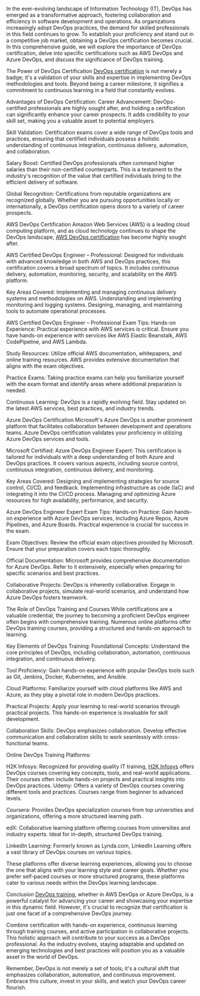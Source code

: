 In the ever-evolving landscape of Information Technology (IT), DevOps has emerged as a transformative approach, fostering collaboration and efficiency in software development and operations. As organizations increasingly adopt DevOps practices, the demand for skilled professionals in this field continues to grow. To establish your proficiency and stand out in a competitive job market, obtaining a DevOps certification becomes crucial. In this comprehensive guide, we will explore the importance of DevOps certification, delve into specific certifications such as AWS DevOps and Azure DevOps, and discuss the significance of DevOps training.

The Power of DevOps Certification
<a href="https://www.h2kinfosys.com/courses/devops-online-training-course/">DevOps certification</a> is not merely a badge; it's a validation of your skills and expertise in implementing DevOps methodologies and tools. Beyond being a career milestone, it signifies a commitment to continuous learning in a field that constantly evolves.

Advantages of DevOps Certification:
Career Advancement: DevOps-certified professionals are highly sought after, and holding a certification can significantly enhance your career prospects. It adds credibility to your skill set, making you a valuable asset to potential employers.

Skill Validation: Certification exams cover a wide range of DevOps tools and practices, ensuring that certified individuals possess a holistic understanding of continuous integration, continuous delivery, automation, and collaboration.

Salary Boost: Certified DevOps professionals often command higher salaries than their non-certified counterparts. This is a testament to the industry's recognition of the value that certified individuals bring to the efficient delivery of software.

Global Recognition: Certifications from reputable organizations are recognized globally. Whether you are pursuing opportunities locally or internationally, a DevOps certification opens doors to a variety of career prospects.

AWS DevOps Certification
Amazon Web Services (AWS) is a leading cloud computing platform, and as cloud technology continues to shape the DevOps landscape, <a href="https://www.h2kinfosys.com/courses/devops-online-training-course/">AWS DevOps certification</a> has become highly sought after.

AWS Certified DevOps Engineer – Professional:
Designed for individuals with advanced knowledge in both AWS and DevOps practices, this certification covers a broad spectrum of topics. It includes continuous delivery, automation, monitoring, security, and scalability on the AWS platform.

Key Areas Covered:
Implementing and managing continuous delivery systems and methodologies on AWS.
Understanding and implementing monitoring and logging systems.
Designing, managing, and maintaining tools to automate operational processes.

AWS Certified DevOps Engineer – Professional Exam Tips:
Hands-on Experience: Practical experience with AWS services is critical. Ensure you have hands-on experience with services like AWS Elastic Beanstalk, AWS CodePipeline, and AWS Lambda.

Study Resources: Utilize official AWS documentation, whitepapers, and online training resources. AWS provides extensive documentation that aligns with the exam objectives.

Practice Exams: Taking practice exams can help you familiarize yourself with the exam format and identify areas where additional preparation is needed.

Continuous Learning: DevOps is a rapidly evolving field. Stay updated on the latest AWS services, best practices, and industry trends.

Azure DevOps Certification
Microsoft's Azure DevOps is another prominent platform that facilitates collaboration between development and operations teams. Azure DevOps certification validates your proficiency in utilizing Azure DevOps services and tools.

Microsoft Certified: Azure DevOps Engineer Expert:
This certification is tailored for individuals with a deep understanding of both Azure and DevOps practices. It covers various aspects, including source control, continuous integration, continuous delivery, and monitoring.

Key Areas Covered:
Designing and implementing strategies for source control, CI/CD, and feedback.
Implementing infrastructure as code (IaC) and integrating it into the CI/CD process.
Managing and optimizing Azure resources for high availability, performance, and security.

Azure DevOps Engineer Expert Exam Tips:
Hands-on Practice: Gain hands-on experience with Azure DevOps services, including Azure Repos, Azure Pipelines, and Azure Boards. Practical experience is crucial for success in the exam.

Exam Objectives: Review the official exam objectives provided by Microsoft. Ensure that your preparation covers each topic thoroughly.

Official Documentation: Microsoft provides comprehensive documentation for Azure DevOps. Refer to it extensively, especially when preparing for specific scenarios and best practices.

Collaborative Projects: DevOps is inherently collaborative. Engage in collaborative projects, simulate real-world scenarios, and understand how Azure DevOps fosters teamwork.

The Role of DevOps Training and Courses
While certifications are a valuable credential, the journey to becoming a proficient DevOps engineer often begins with comprehensive training. Numerous online platforms offer DevOps training courses, providing a structured and hands-on approach to learning.

Key Elements of DevOps Training:
Foundational Concepts: Understand the core principles of DevOps, including collaboration, automation, continuous integration, and continuous delivery.

Tool Proficiency: Gain hands-on experience with popular DevOps tools such as Git, Jenkins, Docker, Kubernetes, and Ansible.

Cloud Platforms: Familiarize yourself with cloud platforms like AWS and Azure, as they play a pivotal role in modern DevOps practices.

Practical Projects: Apply your learning to real-world scenarios through practical projects. This hands-on experience is invaluable for skill development.

Collaboration Skills: DevOps emphasizes collaboration. Develop effective communication and collaboration skills to work seamlessly with cross-functional teams.

Online DevOps Training Platforms:

H2K Infosys: Recognized for providing quality IT training, <a href="https://www.h2kinfosys.com/">H2K Infosys</a> offers DevOps courses covering key concepts, tools, and real-world applications. Their courses often include hands-on projects and practical insights into DevOps practices.
Udemy: Offers a variety of DevOps courses covering different tools and practices. Courses range from beginner to advanced levels.

Coursera: Provides DevOps specialization courses from top universities and organizations, offering a more structured learning path.

edX: Collaborative learning platform offering courses from universities and industry experts. Ideal for in-depth, structured DevOps training.

LinkedIn Learning: Formerly known as Lynda.com, LinkedIn Learning offers a vast library of DevOps courses on various topics.



These platforms offer diverse learning experiences, allowing you to choose the one that aligns with your learning style and career goals. Whether you prefer self-paced courses or more structured programs, these platforms cater to various needs within the DevOps learning landscape.

Conclusion
<a href="https://www.h2kinfosys.com/courses/devops-online-training-course/">DevOps training</a>, whether in AWS DevOps or Azure DevOps, is a powerful catalyst for advancing your career and showcasing your expertise in this dynamic field. However, it's crucial to recognize that certification is just one facet of a comprehensive DevOps journey.

Combine certification with hands-on experience, continuous learning through training courses, and active participation in collaborative projects. This holistic approach will contribute to your success as a DevOps professional. As the industry evolves, staying adaptable and updated on emerging technologies and best practices will position you as a valuable asset in the world of DevOps.

Remember, DevOps is not merely a set of tools; it's a cultural shift that emphasizes collaboration, automation, and continuous improvement. Embrace this culture, invest in your skills, and watch your DevOps career flourish.




